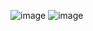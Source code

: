 ![image](https://user-images.githubusercontent.com/52356711/93871794-ddf1c900-fcd7-11ea-80be-99246e77e298.png)
![image](https://user-images.githubusercontent.com/52356711/93871817-ea762180-fcd7-11ea-9aa6-a3cd3f328357.png)
